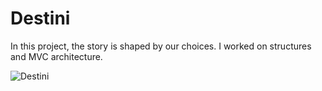 #  Destini

In this project, the story is shaped by our choices. I worked on structures and MVC architecture. 



![Destini](https://user-images.githubusercontent.com/105984573/220427667-017e7b9f-e679-45e0-92a0-8c32e5ef548f.gif)
